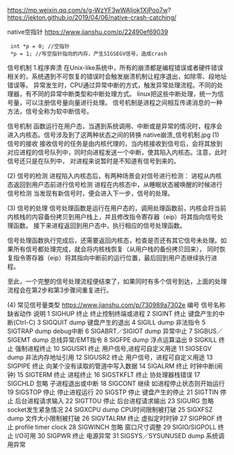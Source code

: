 

https://mp.weixin.qq.com/s/g-WzYF3wWAljok1XjPoo7w?
https://jekton.github.io/2019/04/06/native-crash-catching/

native空指针 https://www.jianshu.com/p/22490ef69039
```
 int *p = 0; //空指针
 *p = 1; //写空指针指向的内存，产生SIGSEGV信号，造成crash
```

信号机制
1.程序奔溃
在Unix-like系统中，所有的崩溃都是编程错误或者硬件错误相关的，系统遇到不可恢复的错误时会触发崩溃机制让程序退出，如除零、段地址错误等。
异常发生时，CPU通过异常中断的方式，触发异常处理流程。不同的处理器，有不同的异常中断类型和中断处理方式。
linux把这些中断处理，统一为信号量，可以注册信号量向量进行处理。
信号机制是进程之间相互传递消息的一种方法，信号全称为软中断信号。

信号机制
函数运行在用户态，当遇到系统调用、中断或是异常的情况时，程序会进入内核态。信号涉及到了这两种状态之间的转换
native崩溃_信号机制.jpg
(1) 信号的接收
接收信号的任务是由内核代理的，当内核接收到信号后，会将其放到对应进程的信号队列中，同时向进程发送一个中断，使其陷入内核态。注意，此时信号还只是在队列中，
对进程来说暂时是不知道有信号到来的。

(2) 信号的检测
进程陷入内核态后，有两种场景会对信号进行检测：
进程从内核态返回到用户态前进行信号检测
进程在内核态中，从睡眠状态被唤醒的时候进行信号检测
当发现有新信号时，便会进入下一步，信号的处理。

(3) 信号的处理
信号处理函数是运行在用户态的，调用处理函数前，内核会将当前内核栈的内容备份拷贝到用户栈上，并且修改指令寄存器（eip）将其指向信号处理函数。
接下来进程返回到用户态中，执行相应的信号处理函数。

信号处理函数执行完成后，还需要返回内核态，检查是否还有其它信号未处理。如果所有信号都处理完成，就会将内核栈恢复（从用户栈的备份拷贝回来），
同时恢复指令寄存器（eip）将其指向中断前的运行位置，最后回到用户态继续执行进程。

至此，一个完整的信号处理流程便结束了，如果同时有多个信号到达，上面的处理流程会在第2步和第3步骤间重复进行。

(4) 常见信号量类型   https://www.jianshu.com/p/730989a7302e
编号	信号名称	缺省动作	说明
1	SIGHUP	终止	终止控制终端或进程
2	SIGINT	终止	键盘产生的中断(Ctrl-C)
3	SIGQUIT	dump	键盘产生的退出
4	SIGILL	dump	非法指令
5	SIGTRAP	dump	debug中断
6	SIGABRT／SIGIOT	dump	异常中止
7	SIGBUS／SIGEMT	dump	总线异常/EMT指令
8	SIGFPE	dump	浮点运算溢出
9	SIGKILL	终止	强制进程终止
10	SIGUSR1	终止	用户信号,进程可自定义用途
11	SIGSEGV	dump	非法内存地址引用
12	SIGUSR2	终止	用户信号，进程可自定义用途
13	SIGPIPE	终止	向某个没有读取的管道中写入数据
14	SIGALRM	终止	时钟中断(闹钟)
15	SIGTERM	终止	进程终止
16	SIGSTKFLT	终止	协处理器栈错误
17	SIGCHLD	忽略	子进程退出或中断
18	SIGCONT	继续	如进程停止状态则开始运行
19	SIGSTOP	停止	停止进程运行
20	SIGSTP	停止	键盘产生的停止
21	SIGTTIN	停止	后台进程请求输入
22	SIGTTOU	停止	后台进程请求输出
23	SIGURG	忽略	socket发生紧急情况
24	SIGXCPU	dump	CPU时间限制被打破
25	SIGXFSZ	dump	文件大小限制被打破
26	SIGVTALRM	终止	虚拟定时时钟
27	SIGPROF	终止	profile timer clock
28	SIGWINCH	忽略	窗口尺寸调整
29	SIGIO/SIGPOLL	终止	I/O可用
30	SIGPWR	终止	电源异常
31	SIGSYS／SYSUNUSED	dump	系统调用异常
